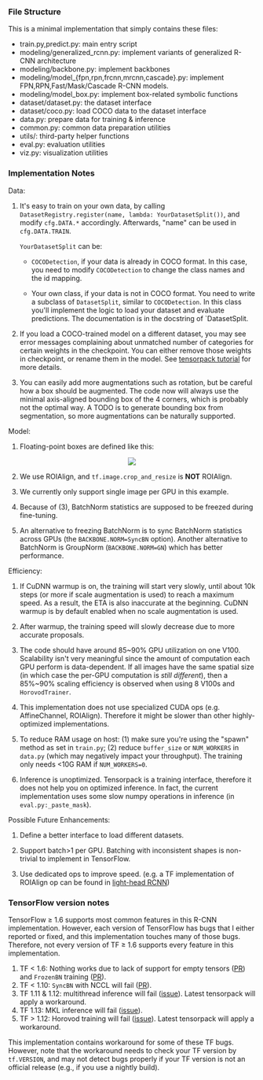 
### File Structure
This is a minimal implementation that simply contains these files:
+ train.py,predict.py: main entry script
+ modeling/generalized_rcnn.py: implement variants of generalized R-CNN architecture
+ modeling/backbone.py: implement backbones
+ modeling/model_{fpn,rpn,frcnn,mrcnn,cascade}.py: implement FPN,RPN,Fast/Mask/Cascade R-CNN models.
+ modeling/model_box.py: implement box-related symbolic functions
+ dataset/dataset.py: the dataset interface
+ dataset/coco.py: load COCO data to the dataset interface
+ data.py: prepare data for training & inference
+ common.py: common data preparation utilities
+ utils/: third-party helper functions
+ eval.py: evaluation utilities
+ viz.py: visualization utilities

### Implementation Notes

Data:

1. It's easy to train on your own data, by calling `DatasetRegistry.register(name, lambda: YourDatasetSplit())`,
	 and modify `cfg.DATA.*` accordingly. Afterwards, "name" can be used in `cfg.DATA.TRAIN`.

	`YourDatasetSplit` can be:

   + `COCODetection`, if your data is already in COCO format. In this case, you need to
		 modify `COCODetection` to change the class names and the id mapping.

   + Your own class, if your data is not in COCO format.
		 You need to write a subclass of `DatasetSplit`, similar to `COCODetection`.
     In this class you'll implement the logic to load your dataset and evaluate predictions.
		 The documentation is in the docstring of `DatasetSplit.

1. If you load a COCO-trained model on a different dataset, you may see error messages
   complaining about unmatched number of categories for certain weights in the checkpoint.
   You can either remove those weights in checkpoint, or rename them in the model.
   See [tensorpack tutorial](https://tensorpack.readthedocs.io/tutorial/save-load.html) for more details.

1. You can easily add more augmentations such as rotation, but be careful how a box should be
   augmented. The code now will always use the minimal axis-aligned bounding box of the 4 corners,
   which is probably not the optimal way.
   A TODO is to generate bounding box from segmentation, so more augmentations can be naturally supported.

Model:

1. Floating-point boxes are defined like this:

<p align="center"> <img src="https://user-images.githubusercontent.com/1381301/31527740-2f1b38ce-af84-11e7-8de1-628e90089826.png"> </p>

2. We use ROIAlign, and `tf.image.crop_and_resize` is __NOT__ ROIAlign.

3. We currently only support single image per GPU in this example.

4. Because of (3), BatchNorm statistics are supposed to be freezed during fine-tuning.

5. An alternative to freezing BatchNorm is to sync BatchNorm statistics across
   GPUs (the `BACKBONE.NORM=SyncBN` option).
   Another alternative to BatchNorm is GroupNorm (`BACKBONE.NORM=GN`) which has better performance.

Efficiency:

1. If CuDNN warmup is on, the training will start very slowly, until about
   10k steps (or more if scale augmentation is used) to reach a maximum speed.
   As a result, the ETA is also inaccurate at the beginning.
   CuDNN warmup is by default enabled when no scale augmentation is used.

1. After warmup, the training speed will slowly decrease due to more accurate proposals.

1. The code should have around 85~90% GPU utilization on one V100.
	Scalability isn't very meaningful since the amount of computation each GPU perform is data-dependent.
	If all images have the same spatial size (in which case the per-GPU computation is *still different*),
	then a 85%~90% scaling efficiency is observed when using 8 V100s and `HorovodTrainer`.

1. This implementation does not use specialized CUDA ops (e.g. AffineChannel, ROIAlign).
   Therefore it might be slower than other highly-optimized implementations.

1. To reduce RAM usage on host: (1) make sure you're using the "spawn" method as
   set in `train.py`; (2) reduce `buffer_size` or `NUM_WORKERS` in `data.py`
   (which may negatively impact your throughput). The training only needs <10G RAM if `NUM_WORKERS=0`.

1. Inference is unoptimized. Tensorpack is a training interface, therefore it
   does not help you on optimized inference. In fact, the current implementation
   uses some slow numpy operations in inference (in `eval.py:_paste_mask`).

Possible Future Enhancements:

1. Define a better interface to load different datasets.

1. Support batch>1 per GPU. Batching with inconsistent shapes is
   non-trivial to implement in TensorFlow.

1. Use dedicated ops to improve speed. (e.g. a TF implementation of ROIAlign op
   can be found in [light-head RCNN](https://github.com/zengarden/light_head_rcnn/tree/master/lib/lib_kernel))


### TensorFlow version notes

TensorFlow ≥ 1.6 supports most common features in this R-CNN implementation.
However, each version of TensorFlow has bugs that I either reported or fixed,
and this implementation touches many of those bugs.
Therefore, not every version of TF ≥ 1.6 supports every feature in this implementation.

1. TF < 1.6: Nothing works due to lack of support for empty tensors
   ([PR](https://github.com/tensorflow/tensorflow/pull/15264))
   and `FrozenBN` training
   ([PR](https://github.com/tensorflow/tensorflow/pull/12580)).
1. TF < 1.10: `SyncBN` with NCCL will fail ([PR](https://github.com/tensorflow/tensorflow/pull/20360)).
1. TF 1.11 & 1.12: multithread inference will fail ([issue](https://github.com/tensorflow/tensorflow/issues/22750)).
   Latest tensorpack will apply a workaround.
1. TF 1.13: MKL inference will fail ([issue](https://github.com/tensorflow/tensorflow/issues/24650)).
1. TF > 1.12: Horovod training will fail ([issue](https://github.com/tensorflow/tensorflow/issues/25946)).
   Latest tensorpack will apply a workaround.

This implementation contains workaround for some of these TF bugs.
However, note that the workaround needs to check your TF version by `tf.VERSION`,
and may not detect bugs properly if your TF version is not an official release
(e.g., if you use a nightly build).
